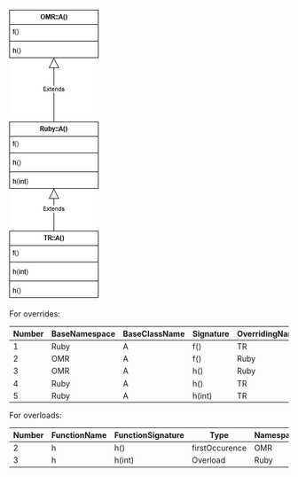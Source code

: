 ![Class Hierarchy](https://github.com/samasri/omr/blob/master/tools/compiler/OMRStatistics/doc/resources/Case2.png)

For overrides:

Number | BaseNamespace | BaseClassName | Signature | OverridingNamespace | OverridingClassName | isImplicit |
| --- | --- | --- | --- | --- | --- | --- |
| 1 | Ruby | A | f() | TR | A | 0 |
| 2 | OMR | A | f() | Ruby | A | 0 |
| 3 | OMR | A | h() | Ruby | A | 0 |
| 4 | Ruby | A | h() | TR | A | 0 |
| 5 | Ruby | A | h(int) | TR | A | 0 |

For overloads:

Number | FunctionName | FunctionSignature | Type | Namespace | ClassName | isImplicit |
| --- | --- | --- | --- | --- | --- | --- |
| 2 | h | h() | firstOccurence | OMR | A | 0 |
| 3 | h | h(int) | Overload | Ruby | A | 0 |
